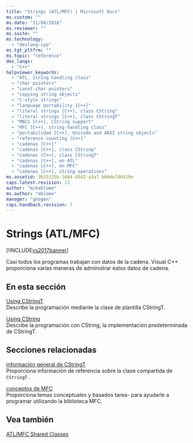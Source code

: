 ```yaml
---
title: "Strings (ATL/MFC) | Microsoft Docs"
ms.custom: ""
ms.date: "11/04/2016"
ms.reviewer: ""
ms.suite: ""
ms.technology: 
  - "devlang-cpp"
ms.tgt_pltfrm: ""
ms.topic: "reference"
dev_langs: 
  - "C++"
helpviewer_keywords: 
  - "ATL, string handling class"
  - "char pointers"
  - "const char pointers"
  - "copying string objects"
  - "C-style strings"
  - "language portability [C++]"
  - "literal strings [C++], class CString"
  - "literal strings [C++], class CStringT"
  - "MBCS [C++], CString support"
  - "MFC [C++], string handling class"
  - "portabilidad [C++], Unicode and ANSI string objects"
  - "reference counting [C++]"
  - "cadenas [C++]"
  - "cadenas [C++], class CString"
  - "cadenas [C++], class CStringT"
  - "cadenas [C++], en ATL"
  - "cadenas [C++], en MFC"
  - "cadenas [C++], string operations"
ms.assetid: 3b33125b-1684-4542-a3a7-b00de7d0419e
caps.latest.revision: 11
author: "mikeblome"
ms.author: "mblome"
manager: "ghogen"
caps.handback.revision: 7
---
```

# Strings (ATL/MFC)
[!INCLUDE[vs2017banner](../assembler/inline/includes/vs2017banner.md)]

Casi todos los programas trabajan con datos de la cadena.  Visual C\+\+ proporciona varias maneras de administrar estos datos de cadena.  
  
## En esta sección  
 [Using CStringT](../atl-mfc-shared/using-cstringt.md)  
 Describe la programación mediante la clase de plantilla CStringT.  
  
 [Using CString](../atl-mfc-shared/using-cstring.md)  
 Describe la programación con CString, la implementación predeterminada de CStringT.  
  
## Secciones relacionadas  
 [información general de CStringT](../atl-mfc-shared/reference/cstringt-class.md)  
 Proporciona información de referencia sobre la clase compartida de `CStringT` .  
  
 [conceptos de MFC](../mfc/mfc-concepts.md)  
 Proporciona temas conceptuales y basados tarea\- para ayudarle a programar utilizando la biblioteca MFC.  
  
## Vea también  
 [ATL\/MFC Shared Classes](../atl-mfc-shared/atl-mfc-shared-classes.md)